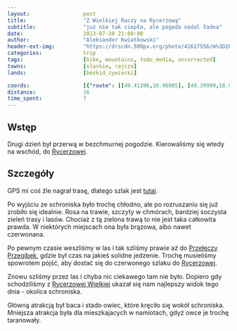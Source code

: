 ```yaml
---
layout:                 post
title:                  "Z Wielkiej Raczy na Rycerzową"
subtitle:               "już nie tak ciepło, ale pogoda nadal ładna"
date:                   2013-07-20 21:00:00
author:                 "Aleksander Kwiatkowski"
header-ext-img:         "https://drscdn.500px.org/photo/41617556/m%3D2048/7427716299d2442b18d82293caf50d88"
categories:             trip
tags:                   [hike, mountains, todo_media, uncorrected]
towns:                  [slaskie, rajcza]
lands:                  [beskid_zywiecki]

coords:                 [{"route": [[49.41206,18.96905], [49.39999,18.97455], [49.39580,19.02167], [49.40167,19.04622], [49.41904,19.04759], [49.41379,19.06991], [49.41825,19.07308], [49.41580,19.09222], [49.41948,19.09729]], "type": "hike"}]
distance:               16
time_spent:             7
---
```


[wiki-rycerzowa]:               https://pl.wikipedia.org/wiki/Wielka_Rycerzowa
[wiki-przegibek]:               https://pl.wikipedia.org/wiki/Prze%C5%82%C4%99cz_Przegibek_(Beskid_%C5%BBywiecki)

[trasa]:                        http://mapa-turystyczna.pl/route/zkb2

Wstęp
-----

Drugi dzień był przerwą w bezchmurnej pogodzie. Kierowaliśmy się wtedy na wschód, do [Rycerzowej][wiki-rycerzowa].

Szczegóły
---------

GPS mi coś źle nagrał trasę, dlatego szlak jest [tutaj][trasa].

Po wyjściu ze schroniska było trochę chłodno, ale po rozruszaniu się już zrobiło się idealnie. Rosa na trawie,
szczyty w chmórach, bardziej soczysta zieleń trasy i lasów. Chociaż z tą zielona trawą to nie jest taka
całkowita prawda. W niektórych miejscach ona była brązowa, albo nawet czerwonana.

Po pewnym czasie weszliśmy w las i tak szliśmy prawie aż do [Przełęczy Przegibek][wiki-przegibek], gdzie
był czas na jakieś solidne jedzenie. Trochę musieliśmy spowrotem pójść, aby dostać się do czerwonego
szlaku do [Rycerzowej][wiki-rycerzowa].

Znowu szliśmy przez las i chyba nic ciekawego tam nie było. Dopiero gdy schodziliśmy z
[Rycerzowej Wielkiej][wiki-rycerzowa] ukazał się nam najlepszy widok tego dnia - okolica schroniska.

Główną atrakcją był baca i stado owiec, które kręciło się wokół schroniska. Mniejsza atrakcja była dla
mieszkajacych w namiotach, gdyż owce je trochę taranowały.
